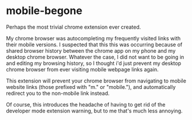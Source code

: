 # mobile-begone

Perhaps the most trivial chrome extension ever created. 

My chrome browser was autocompleting my frequently visited links with their mobile versions. I suspected that this this was occurring because of shared browser history between the chrome app on my phone and my desktop chrome browser. Whatever the case, I did not want to be going in and editing my browsing history, so I thought i'd just prevent my desktop chrome browser from ever visiting mobile webpage links again.

This extension will prevent your chrome browser from navigating to mobile website links (those prefixed with "m." or "mobile."), and automatically redirect you to the non-mobile link instead.

Of course, this introduces the headache of having to get rid of the developer mode extension warning, but to me that's much less annoying.
